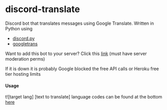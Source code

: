 # discord-translate
Discord bot that translates messages using Google Translate.
Written in Python using 
  - [discord.py](https://github.com/Rapptz/discord.py)
  - [googletrans](https://github.com/ssut/py-googletrans)

Want to add this bot to your server? Click this [link](https://discordapp.com/api/oauth2/authorize?client_id=585889985039695873&scope=bot&permissions=3168320) (must have server moderation perms)

If it is down it is probably Google blocked the free API calls or Heroku free tier hosting limits

#### Usage
t![target lang] [text to translate]
language codes can be found at the bottom [here](https://py-googletrans.readthedocs.io/en/latest/)
